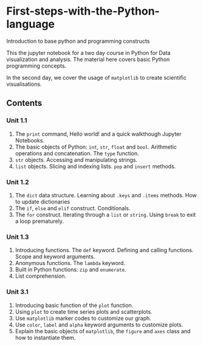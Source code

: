 # First-steps-with-the-Python-language
Introduction to base python and programming constructs

This the jupyter notebook for a two day course in Python for Data visualization and analysis. The material here covers basic Python programming concepts. 

In the second day, we cover the usage of `matplotlib` to create scientific 
visualisations. 

## Contents

### Unit 1.1

1. The `print` command, Hello world! and a quick walkthough Jupyter Notebooks. 
1. The basic objects of Python: `int`, `str`, `float` and `bool`. Arithmetic operations and concatenation. The `type` function. 
1. `str` objects. Accessing and manipulating strings.
1. `list` objects. Slicing and indexing lists. `pop` and `insert` methods.

### Unit 1.2


1. The `dict` data structure. Learning about `.keys` and `.items` methods. How to update dictionaries
1. The `if`, `else` and `elif` construct. Conditionals. 
1. The `for` construct. Iterating through a `list` or `string`. Using `break` to exit a loop prematurely. 


### Unit 1.3 
1. Introducing functions. The `def` keyword. Defining and calling functions. Scope and keyword arguments. 
1. Anonymous functions. The `lambda` keyword. 
1. Built in Python functions: `zip` and `enumerate`.
1. List comprehension. 

### Unit 3.1
1. Introducing basic function of the `plot` function. 
1. Using `plot` to create time series plots and scatterplots.
1. Use `matplotlib` marker codes to customize our graph. 
1. Use `color`, `label` and `alpha` keyword arguments to customize plots. 
1. Explain the basic objects of `matplotlib`, the `figure` and `axes` class 
and how to instantiate them. 
